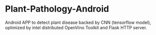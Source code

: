 # Plant-Pathology-Android

Android APP to detect plant disease backed by CNN (tensorflow model), optimized by intel distributed OpenVino Toolkit and Flask HTTP server. 
